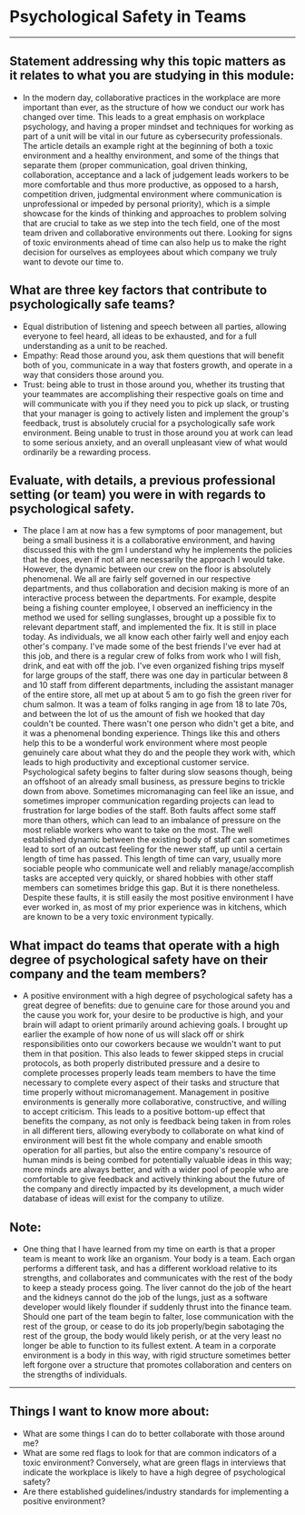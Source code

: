 # Psychological Safety in Teams
---
## Statement addressing why this topic matters as it relates to what you are studying in this module:
- In the modern day, collaborative practices in the workplace are more important than ever, as the structure of how we conduct our work has changed over time. This leads to a great emphasis on workplace psychology, and having a proper mindset and techniques for working as part of a unit will be vital in our future as cybersecurity professionals. The article details an example right at the beginning of both a toxic environment and a healthy environment, and some of the things that separate them (proper communication, goal driven thinking, collaboration, acceptance and a lack of judgement leads workers to be more comfortable and thus more productive, as opposed to a harsh, competition driven, judgmental environment where communication is unprofessional or impeded by personal priority), which is a simple showcase for the kinds of thinking and approaches to problem solving that are crucial to take as we step into the tech field, one of the most team driven and collaborative environments out there. Looking for signs of toxic environments ahead of time can also help us to make the right decision for ourselves as employees about which company we truly want to devote our time to.
## What are three key factors that contribute to psychologically safe teams?
- Equal distribution of listening and speech between all parties, allowing everyone to feel heard, all ideas to be exhausted, and for a full understanding as a unit to be reached.
- Empathy: Read those around you, ask them questions that will benefit both of you, communicate in a way that fosters growth, and operate in a way that considers those around you.
- Trust: being able to trust in those around you, whether its trusting that your teammates are accomplishing their respective goals on time and will communicate with you if they need you to pick up slack, or trusting that your manager is going to actively listen and implement the group's feedback, trust is absolutely crucial for a psychologically safe work environment. Being unable to trust in those around you at work can lead to some serious anxiety, and an overall unpleasant view of what would ordinarily be a rewarding process.
## Evaluate, with details, a previous professional setting (or team) you were in with regards to psychological safety.
- The place I am at now has a few symptoms of poor management, but being a small business it is a collaborative environment, and having discussed this with the gm I understand why he implements the policies that he does, even if not all are necessarily the approach I would take. However, the dynamic between our crew on the floor is absolutely phenomenal. We all are fairly self governed in our respective departments, and thus collaboration and decision making is more of an interactive process between the departments. For example, despite being a fishing counter employee, I observed an inefficiency in the method we used for selling sunglasses, brought up a possible fix to relevant department staff, and implemented the fix. It is still in place today. As individuals, we all know each other fairly well and enjoy each other's company. I've made some of the best friends I've ever had at this job, and there is a regular crew of folks from work who I will fish, drink, and eat with off the job. I've even organized fishing trips myself for large groups of the staff, there was one day in particular between 8 and 10 staff from different departments, including the assistant manager of the entire store, all met up at about 5 am to go fish the green river for chum salmon. It was a team of folks ranging in age from 18 to late 70s, and between the lot of us the amount of fish we hooked that day couldn't be counted. There wasn't one person who didn't get a bite, and it was a phenomenal bonding experience. Things like this and others help this to be a wonderful work environment where most people genuinely care about what they do and the people they work with, which leads to high productivity and exceptional customer service. Psychological safety begins to falter during slow seasons though, being an offshoot of an already small business, as pressure begins to trickle down from above. Sometimes micromanaging can feel like an issue, and sometimes improper communication regarding projects can lead to frustration for large bodies of the staff. Both faults affect some staff more than others, which can lead to an imbalance of pressure on the most reliable workers who want to take on the most. The well established dynamic between the existing body of staff can sometimes lead to sort of an outcast feeling for the newer staff, up until a certain length of time has passed. This length of time can vary, usually more sociable people who communicate well and reliably manage/accomplish tasks are accepted very quickly, or shared hobbies with other staff members can sometimes bridge this gap. But it is there nonetheless. Despite these faults, it is still easily the most positive environment I have ever worked in, as most of my prior experience was in kitchens, which are known to be a very toxic environment typically.
## What impact do teams that operate with a high degree of psychological safety have on their company and the team members?
- A positive environment with a high degree of psychological safety has a great degree of benefits: due to genuine care for those around you and the cause you work for, your desire to be productive is high, and your brain will adapt to orient primarily around achieving goals. I brought up earlier the example of how none of us will slack off or shirk responsibilities onto our coworkers because we wouldn't want to put them in that position. This also leads to fewer skipped steps in crucial protocols, as both properly distributed pressure and a desire to complete processes properly leads team members to have the time necessary to complete every aspect of their tasks and structure that time properly without micromanagement. Management in positive environments is generally more collaborative, constructive, and willing to accept criticism. This leads to a positive bottom-up effect that benefits the company, as not only is feedback being taken in from roles in all different tiers, allowing everybody to collaborate on what kind of environment will best fit the whole company and enable smooth operation for all parties, but also the entire company's resource of human minds is being combed for potentially valuable ideas in this way; more minds are always better, and with a wider pool of people who are comfortable to give feedback and actively thinking about the future of the company and directly impacted by its development, a much wider database of ideas will exist for the company to utilize.
## Note:
- One thing that I have learned from my time on earth is that a proper team is meant to work like an organism. Your body is a team. Each organ performs a different task, and has a different workload relative to its strengths, and collaborates and communicates with the rest of the body to keep a steady process going. The liver cannot do the job of the heart and the kidneys cannot do the job of the lungs, just as a software developer would likely flounder if suddenly thrust into the finance team. Should one part of the team begin to falter, lose communication with the rest of the group, or cease to do its job properly/begin sabotaging the rest of the group, the body would likely perish, or at the very least no longer be able to function to its fullest extent. A team in a corporate environment is a body in this way, with rigid structure sometimes better left forgone over a structure that promotes collaboration and centers on the strengths of individuals.
---
## Things I want to know more about:
- What are some things I can do to better collaborate with those around me?
- What are some red flags to look for that are common indicators of a toxic environment? Conversely, what are green flags in interviews that indicate the workplace is likely to have a high degree of psychological safety?
- Are there established guidelines/industry standards for implementing a positive environment?
